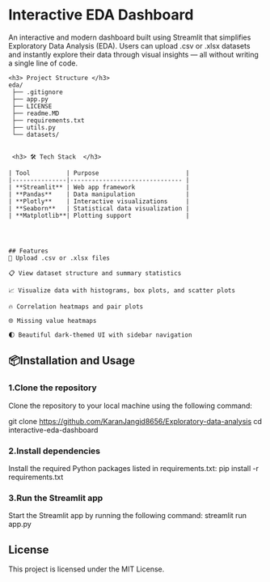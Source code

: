 <h1>Interactive EDA Dashboard</h1>

An interactive and modern dashboard built using Streamlit that simplifies Exploratory Data Analysis (EDA). Users can upload .csv or .xlsx datasets and instantly explore their data through visual insights — all without writing a single line of code.

```
<h3> Project Structure </h3>
eda/
 ├── .gitignore
 ├── app.py
 ├── LICENSE
 ├── readme.MD
 ├── requirements.txt
 ├── utils.py
 └── datasets/


 <h3> 🛠 Tech Stack  </h3>

| Tool          | Purpose                        |
|---------------|------------------------------- |
| **Streamlit** | Web app framework              |
| **Pandas**    | Data manipulation              |
| **Plotly**    | Interactive visualizations     |
| **Seaborn**   | Statistical data visualization |
| **Matplotlib**| Plotting support               |




## Features
📁 Upload .csv or .xlsx files

📋 View dataset structure and summary statistics

📈 Visualize data with histograms, box plots, and scatter plots

🔥 Correlation heatmaps and pair plots

🌐 Missing value heatmaps

🌓 Beautiful dark-themed UI with sidebar navigation

```

## 📦Installation and Usage
### 1.Clone the repository
Clone the repository to your local machine using the following command:

git clone https://github.com/KaranJangid8656/Exploratory-data-analysis
cd interactive-eda-dashboard

### 2.Install dependencies
Install the required Python packages listed in requirements.txt:
pip install -r requirements.txt

### 3.Run the Streamlit app
Start the Streamlit app by running the following command:
streamlit run app.py








## License
This project is licensed under the MIT License.


